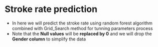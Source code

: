 # Stroke rate prediction
- In here we will predict the stroke rate using random forest algorithm combined with Grid_Search method for tunning parameters process
- Note that the **Null values** will be **replaced by 0** and we will drop the **Gender column** to simplify the data
